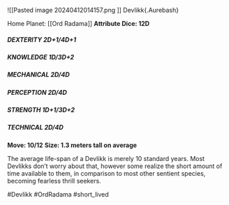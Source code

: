 ![[Pasted image 20240412014157.png ]]
Devlikk{.Aurebash}


Home Planet: [[Ord Radama]]
**Attribute Dice: 12D**
##### DEXTERITY 2D+1/4D+1
##### KNOWLEDGE 1D/3D+2
##### MECHANICAL 2D/4D
##### PERCEPTION 2D/4D
##### STRENGTH 1D+1/3D+2
##### TECHNICAL 2D/4D
**Move: 10/12**
**Size: 1.3 meters tall on average**

The average life-span of a Devlikk is merely 10 standard years. Most Devlikks don’t worry about that, however some realize the short amount of time available to them, in comparison to most other sentient species, becoming fearless thrill seekers.


#Devlikk #OrdRadama #short_lived